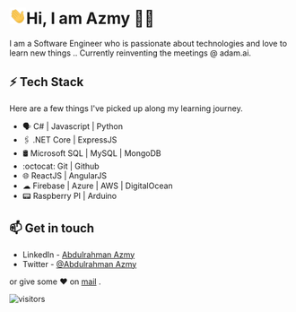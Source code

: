 
# <img src="https://raw.githubusercontent.com/ABSphreak/ABSphreak/master/gifs/Hi.gif" width="30px">Hi, I am Azmy 👨‍💻

I am a Software Engineer who is passionate about technologies and love to learn new things .. Currently reinventing the meetings @ adam.ai.

## ⚡ Tech Stack

Here are a few things I've picked up along my learning journey.

* 🗣 C# | Javascript | Python 
* 🖇️ .NET Core | ExpressJS
* 🛢️ Microsoft SQL | MySQL | MongoDB 
* :octocat: Git | Github
* 🌐 ReactJS | AngularJS
* ☁ Firebase | Azure | AWS | DigitalOcean
* 📟 Raspberry PI | Arduino

## 📫 Get in touch
- LinkedIn - [Abdulrahman Azmy](https://in.linkedin.com/in/aazmy)
- Twitter - [@Abdulrahman Azmy](https://twitter.com/AbdulrahmanAzmy)

 or give some ♥ on [mail](mailto:abdulrahmanazmy@gmail.com) .

![visitors](https://visitor-badge.glitch.me/badge?page_id=aazme/aazme)


 
